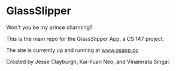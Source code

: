 GlassSlipper
=============

Won't you be my prince charming?

This is the main repo for the GlassSlipper App, a CS 147 project.

The site is currently up and running at www.gsapp.co

Created by Jesse Clayburgh, Kai-Yuan Neo, and Vinamrata Singal.
